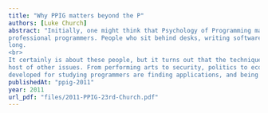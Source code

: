 ```yaml
---
title: "Why PPIG matters beyond the P"
authors: [Luke Church]
abstract: "Initially, one might think that Psychology of Programming mainly had things to say about
professional programmers. People who sit behind desks, writing software and having meetings all day
long.
<br>
It certainly is about these people, but it turns out that the techniques are also useful in dealing with a
host of other issues. From performing arts to security, politics to economics - techniques that were
developed for studying programmers are finding applications, and being improved in the process."
publishedAt: "ppig-2011"
year: 2011
url_pdf: "files/2011-PPIG-23rd-Church.pdf"
---
```


